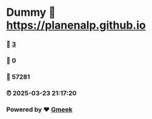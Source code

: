 # Dummy :link: https://planenalp.github.io 
### :page_facing_up: [3](https://planenalp.github.io/tag.html) 
### :speech_balloon: 0 
### :hibiscus: 57281 
### :alarm_clock: 2025-03-23 21:17:20 
### Powered by :heart: [Gmeek](https://github.com/Meekdai/Gmeek)
